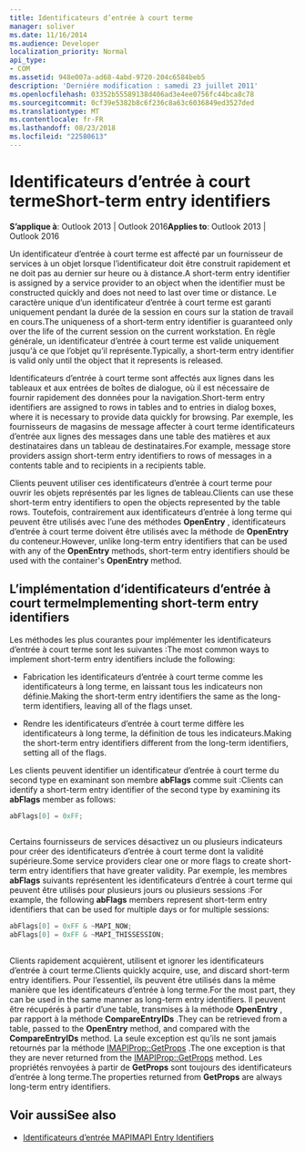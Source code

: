 ```yaml
---
title: Identificateurs d’entrée à court terme
manager: soliver
ms.date: 11/16/2014
ms.audience: Developer
localization_priority: Normal
api_type:
- COM
ms.assetid: 948e007a-ad68-4abd-9720-204c6584beb5
description: 'Derniére modification : samedi 23 juillet 2011'
ms.openlocfilehash: 03352b55589138d406ad3e4ee0756fc44bca8c78
ms.sourcegitcommit: 0cf39e5382b8c6f236c8a63c6036849ed3527ded
ms.translationtype: MT
ms.contentlocale: fr-FR
ms.lasthandoff: 08/23/2018
ms.locfileid: "22580613"
---
```

# <a name="short-term-entry-identifiers"></a><span data-ttu-id="65510-103">Identificateurs d’entrée à court terme</span><span class="sxs-lookup"><span data-stu-id="65510-103">Short-term entry identifiers</span></span>

<span data-ttu-id="65510-104">**S’applique à**: Outlook 2013 | Outlook 2016</span><span class="sxs-lookup"><span data-stu-id="65510-104">**Applies to**: Outlook 2013 | Outlook 2016</span></span> 
  
<span data-ttu-id="65510-105">Un identificateur d’entrée à court terme est affecté par un fournisseur de services à un objet lorsque l’identificateur doit être construit rapidement et ne doit pas au dernier sur heure ou à distance.</span><span class="sxs-lookup"><span data-stu-id="65510-105">A short-term entry identifier is assigned by a service provider to an object when the identifier must be constructed quickly and does not need to last over time or distance.</span></span> <span data-ttu-id="65510-106">Le caractère unique d’un identificateur d’entrée à court terme est garanti uniquement pendant la durée de la session en cours sur la station de travail en cours.</span><span class="sxs-lookup"><span data-stu-id="65510-106">The uniqueness of a short-term entry identifier is guaranteed only over the life of the current session on the current workstation.</span></span> <span data-ttu-id="65510-107">En règle générale, un identificateur d’entrée à court terme est valide uniquement jusqu'à ce que l’objet qu’il représente.</span><span class="sxs-lookup"><span data-stu-id="65510-107">Typically, a short-term entry identifier is valid only until the object that it represents is released.</span></span> 
  
<span data-ttu-id="65510-108">Identificateurs d’entrée à court terme sont affectés aux lignes dans les tableaux et aux entrées de boîtes de dialogue, où il est nécessaire de fournir rapidement des données pour la navigation.</span><span class="sxs-lookup"><span data-stu-id="65510-108">Short-term entry identifiers are assigned to rows in tables and to entries in dialog boxes, where it is necessary to provide data quickly for browsing.</span></span> <span data-ttu-id="65510-109">Par exemple, les fournisseurs de magasins de message affecter à court terme identificateurs d’entrée aux lignes des messages dans une table des matières et aux destinataires dans un tableau de destinataires.</span><span class="sxs-lookup"><span data-stu-id="65510-109">For example, message store providers assign short-term entry identifiers to rows of messages in a contents table and to recipients in a recipients table.</span></span> 

<span data-ttu-id="65510-110">Clients peuvent utiliser ces identificateurs d’entrée à court terme pour ouvrir les objets représentés par les lignes de tableau.</span><span class="sxs-lookup"><span data-stu-id="65510-110">Clients can use these short-term entry identifiers to open the objects represented by the table rows.</span></span> <span data-ttu-id="65510-111">Toutefois, contrairement aux identificateurs d’entrée à long terme qui peuvent être utilisés avec l’une des méthodes **OpenEntry** , identificateurs d’entrée à court terme doivent être utilisés avec la méthode de **OpenEntry** du conteneur.</span><span class="sxs-lookup"><span data-stu-id="65510-111">However, unlike long-term entry identifiers that can be used with any of the **OpenEntry** methods, short-term entry identifiers should be used with the container's **OpenEntry** method.</span></span> 
  
## <a name="implementing-short-term-entry-identifiers"></a><span data-ttu-id="65510-112">L’implémentation d’identificateurs d’entrée à court terme</span><span class="sxs-lookup"><span data-stu-id="65510-112">Implementing short-term entry identifiers</span></span>

<span data-ttu-id="65510-113">Les méthodes les plus courantes pour implémenter les identificateurs d’entrée à court terme sont les suivantes :</span><span class="sxs-lookup"><span data-stu-id="65510-113">The most common ways to implement short-term entry identifiers include the following:</span></span>
  
- <span data-ttu-id="65510-114">Fabrication les identificateurs d’entrée à court terme comme les identificateurs à long terme, en laissant tous les indicateurs non définie.</span><span class="sxs-lookup"><span data-stu-id="65510-114">Making the short-term entry identifiers the same as the long-term identifiers, leaving all of the flags unset.</span></span> 
    
- <span data-ttu-id="65510-115">Rendre les identificateurs d’entrée à court terme diffère les identificateurs à long terme, la définition de tous les indicateurs.</span><span class="sxs-lookup"><span data-stu-id="65510-115">Making the short-term entry identifiers different from the long-term identifiers, setting all of the flags.</span></span> 
    
<span data-ttu-id="65510-116">Les clients peuvent identifier un identificateur d’entrée à court terme du second type en examinant son membre **abFlags** comme suit :</span><span class="sxs-lookup"><span data-stu-id="65510-116">Clients can identify a short-term entry identifier of the second type by examining its **abFlags** member as follows:</span></span> 
  
```cpp
abFlags[0] = 0xFF;
 
```

<span data-ttu-id="65510-117">Certains fournisseurs de services désactivez un ou plusieurs indicateurs pour créer des identificateurs d’entrée à court terme dont la validité supérieure.</span><span class="sxs-lookup"><span data-stu-id="65510-117">Some service providers clear one or more flags to create short-term entry identifiers that have greater validity.</span></span> <span data-ttu-id="65510-118">Par exemple, les membres **abFlags** suivants représentent les identificateurs d’entrée à court terme qui peuvent être utilisés pour plusieurs jours ou plusieurs sessions :</span><span class="sxs-lookup"><span data-stu-id="65510-118">For example, the following **abFlags** members represent short-term entry identifiers that can be used for multiple days or for multiple sessions:</span></span> 
  
```cpp
abFlags[0] = 0xFF & ~MAPI_NOW;
abFlags[0] = 0xFF & ~MAPI_THISSESSION;
 
```

<span data-ttu-id="65510-119">Clients rapidement acquièrent, utilisent et ignorer les identificateurs d’entrée à court terme.</span><span class="sxs-lookup"><span data-stu-id="65510-119">Clients quickly acquire, use, and discard short-term entry identifiers.</span></span> <span data-ttu-id="65510-120">Pour l’essentiel, ils peuvent être utilisés dans la même manière que les identificateurs d’entrée à long terme.</span><span class="sxs-lookup"><span data-stu-id="65510-120">For the most part, they can be used in the same manner as long-term entry identifiers.</span></span> <span data-ttu-id="65510-121">Il peuvent être récupérés à partir d’une table, transmises à la méthode **OpenEntry** , par rapport à la méthode **CompareEntryIDs** .</span><span class="sxs-lookup"><span data-stu-id="65510-121">They can be retrieved from a table, passed to the **OpenEntry** method, and compared with the **CompareEntryIDs** method.</span></span> <span data-ttu-id="65510-122">La seule exception est qu’ils ne sont jamais retournés par la méthode [IMAPIProp::GetProps](imapiprop-getprops.md) .</span><span class="sxs-lookup"><span data-stu-id="65510-122">The one exception is that they are never returned from the [IMAPIProp::GetProps](imapiprop-getprops.md) method.</span></span> <span data-ttu-id="65510-123">Les propriétés renvoyées à partir de **GetProps** sont toujours des identificateurs d’entrée à long terme.</span><span class="sxs-lookup"><span data-stu-id="65510-123">The properties returned from **GetProps** are always long-term entry identifiers.</span></span> 
  
## <a name="see-also"></a><span data-ttu-id="65510-124">Voir aussi</span><span class="sxs-lookup"><span data-stu-id="65510-124">See also</span></span>

- [<span data-ttu-id="65510-125">Identificateurs d’entrée MAPI</span><span class="sxs-lookup"><span data-stu-id="65510-125">MAPI Entry Identifiers</span></span>](mapi-entry-identifiers.md)

